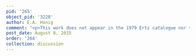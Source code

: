 ```yaml
---
pid: '265'
object_pid: '3220'
author: E.A. Honig
comment: "<p>This work does not appear in the 1979 Ertz catalogue nor the Honig Database.</p>"
post_date: August 8, 2015
order: '264'
collection: discussion
---
```

